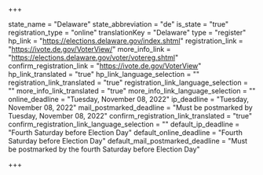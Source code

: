 +++

state_name = "Delaware"
state_abbreviation = "de"
is_state = "true"
registration_type = "online"
translationKey = "Delaware"
type = "register"
hp_link = "https://elections.delaware.gov/index.shtml"
registration_link = "https://ivote.de.gov/VoterView/"
more_info_link = "https://elections.delaware.gov/voter/votereg.shtml"
confirm_registration_link = "https://ivote.de.gov/VoterView"
hp_link_translated = "true"
hp_link_language_selection = ""
registration_link_translated = "true"
registration_link_language_selection = ""
more_info_link_translated = "true"
more_info_link_language_selection = ""
online_deadline = "Tuesday, November 08, 2022"
ip_deadline = "Tuesday, November 08, 2022"
mail_postmarked_deadline = "Must be postmarked by Tuesday, November 08, 2022"
confirm_registration_link_translated = "true"
confirm_registration_link_language_selection = ""
default_ip_deadline = "Fourth Saturday before Election Day"
default_online_deadline = "Fourth Saturday before Election Day"
default_mail_postmarked_deadline = "Must be postmarked by the fourth Saturday before Election Day"

+++